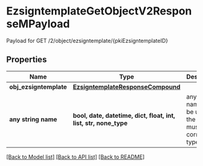 # EzsigntemplateGetObjectV2ResponseMPayload

Payload for GET /2/object/ezsigntemplate/{pkiEzsigntemplateID}

## Properties
Name | Type | Description | Notes
------------ | ------------- | ------------- | -------------
**obj_ezsigntemplate** | [**EzsigntemplateResponseCompound**](EzsigntemplateResponseCompound.md) |  | 
**any string name** | **bool, date, datetime, dict, float, int, list, str, none_type** | any string name can be used but the value must be the correct type | [optional]

[[Back to Model list]](../README.md#documentation-for-models) [[Back to API list]](../README.md#documentation-for-api-endpoints) [[Back to README]](../README.md)


